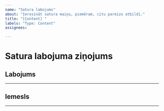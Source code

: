 ```yaml
---
name: "Satura labojums"
about: "Ierosināt satura maiņu, piemēram, citu pareizo atbildi."
title: "[Content] "
labels: "Type: Content"
assignees:

---
```


# Satura labojuma ziņojums

## Labojums
<!-- Piemēram, cita pareizā atbilde -->

---

## Iemesls
<!-- Skaidrojums un cita informācija -->

---

<!--
Lai paātrinātu procesu, pirms jauna ziņojuma izveides lūgums pārbaudīt esošos.
-->